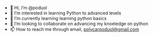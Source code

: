 - 👋 Hi, I’m @poduol
- 👀 I’m interested in learning Python to advanced levels
- 🌱 I’m currently learning learning python basics
- 💞️ I’m looking to collaborate on advancing my knoeledge on python
- 📫 How to reach me through email, polycarpoduol@gmail.com

<!---
poduol/poduol is a ✨ special ✨ repository because its `README.md` (this file) appears on your GitHub profile.
You can click the Preview link to take a look at your changes.
--->
